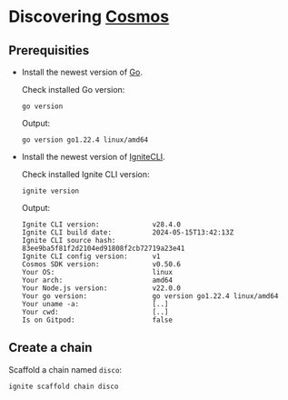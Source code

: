 # Discovering [Cosmos](https://docs.cosmos.network)


## Prerequisities

- Install the newest version of [Go](https://go.dev/doc/install).

  Check installed Go version:

  ```shell
  go version
  ```

  Output:

  ```text
  go version go1.22.4 linux/amd64
  ```

- Install the newest version of [IgniteCLI](https://docs.ignite.com/welcome/install).
  
  Check installed Ignite CLI version:

  ```shell
  ignite version
  ```
  
  Output:
  
  ```text
  Ignite CLI version:             v28.4.0
  Ignite CLI build date:          2024-05-15T13:42:13Z
  Ignite CLI source hash:         83ee9ba5f81f2d2104ed91808f2cb72719a23e41
  Ignite CLI config version:      v1
  Cosmos SDK version:             v0.50.6
  Your OS:                        linux
  Your arch:                      amd64
  Your Node.js version:           v22.0.0
  Your go version:                go version go1.22.4 linux/amd64
  Your uname -a:                  [..]
  Your cwd:                       [..]
  Is on Gitpod:                   false
  ```

## Create a chain

Scaffold a chain named `disco`:

```shell
ignite scaffold chain disco
```
